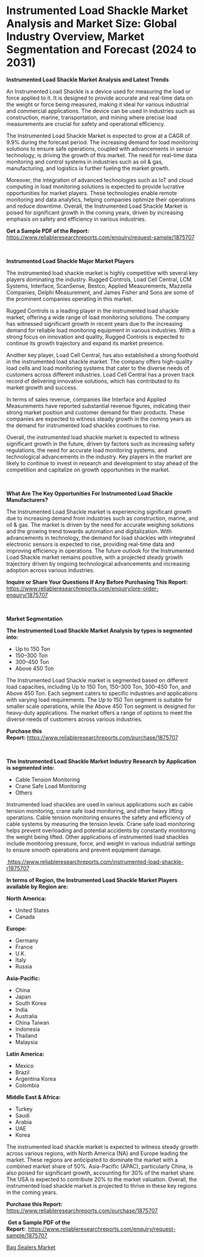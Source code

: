 <p><h1>Instrumented Load Shackle Market Analysis and Market Size: Global Industry Overview, Market Segmentation and Forecast (2024 to 2031)</h1></p><p><strong>Instrumented Load Shackle Market Analysis and Latest Trends</strong></p>
<p><p>An Instrumented Load Shackle is a device used for measuring the load or force applied to it. It is designed to provide accurate and real-time data on the weight or force being measured, making it ideal for various industrial and commercial applications. The device can be used in industries such as construction, marine, transportation, and mining where precise load measurements are crucial for safety and operational efficiency.</p><p>The Instrumented Load Shackle Market is expected to grow at a CAGR of 9.9% during the forecast period. The increasing demand for load monitoring solutions to ensure safe operations, coupled with advancements in sensor technology, is driving the growth of this market. The need for real-time data monitoring and control systems in industries such as oil & gas, manufacturing, and logistics is further fueling the market growth.</p><p>Moreover, the integration of advanced technologies such as IoT and cloud computing in load monitoring solutions is expected to provide lucrative opportunities for market players. These technologies enable remote monitoring and data analytics, helping companies optimize their operations and reduce downtime. Overall, the Instrumented Load Shackle Market is poised for significant growth in the coming years, driven by increasing emphasis on safety and efficiency in various industries.</p></p>
<p><strong>Get a Sample PDF of the Report:&nbsp;</strong> <a href="https://www.reliableresearchreports.com/enquiry/request-sample/1875707">https://www.reliableresearchreports.com/enquiry/request-sample/1875707</a></p>
<p>&nbsp;</p>
<p><strong>Instrumented Load Shackle Major Market Players</strong></p>
<p><p>The instrumented load shackle market is highly competitive with several key players dominating the industry. Rugged Controls, Load Cell Central, LCM Systems, Interface, ScanSense, Bestco, Applied Measurements, Mazzella Companies, Delphi Measurement, and James Fisher and Sons are some of the prominent companies operating in this market.</p><p>Rugged Controls is a leading player in the instrumented load shackle market, offering a wide range of load monitoring solutions. The company has witnessed significant growth in recent years due to the increasing demand for reliable load monitoring equipment in various industries. With a strong focus on innovation and quality, Rugged Controls is expected to continue its growth trajectory and expand its market presence.</p><p>Another key player, Load Cell Central, has also established a strong foothold in the instrumented load shackle market. The company offers high-quality load cells and load monitoring systems that cater to the diverse needs of customers across different industries. Load Cell Central has a proven track record of delivering innovative solutions, which has contributed to its market growth and success.</p><p>In terms of sales revenue, companies like Interface and Applied Measurements have reported substantial revenue figures, indicating their strong market position and customer demand for their products. These companies are expected to witness steady growth in the coming years as the demand for instrumented load shackles continues to rise.</p><p>Overall, the instrumented load shackle market is expected to witness significant growth in the future, driven by factors such as increasing safety regulations, the need for accurate load monitoring systems, and technological advancements in the industry. Key players in the market are likely to continue to invest in research and development to stay ahead of the competition and capitalize on growth opportunities in the market.</p></p>
<p>&nbsp;</p>
<p><strong>What Are The Key Opportunities For Instrumented Load Shackle Manufacturers?</strong></p>
<p><p>The Instrumented Load Shackle market is experiencing significant growth due to increasing demand from industries such as construction, marine, and oil & gas. The market is driven by the need for accurate weighing solutions and the growing trend towards automation and digitalization. With advancements in technology, the demand for load shackles with integrated electronic sensors is expected to rise, providing real-time data and improving efficiency in operations. The future outlook for the Instrumented Load Shackle market remains positive, with a projected steady growth trajectory driven by ongoing technological advancements and increasing adoption across various industries.</p></p>
<p><strong>Inquire or Share Your Questions If Any Before Purchasing This Report:</strong> <a href="https://www.reliableresearchreports.com/enquiry/pre-order-enquiry/1875707">https://www.reliableresearchreports.com/enquiry/pre-order-enquiry/1875707</a></p>
<p>&nbsp;</p>
<p><strong>Market Segmentation</strong></p>
<p><strong>The Instrumented Load Shackle Market Analysis by types is segmented into:</strong></p>
<p><ul><li>Up to 150 Ton</li><li>150–300 Ton</li><li>300–450 Ton</li><li>Above 450 Ton</li></ul></p>
<p><p>The Instrumented Load Shackle market is segmented based on different load capacities, including Up to 150 Ton, 150–300 Ton, 300–450 Ton, and Above 450 Ton. Each segment caters to specific industries and applications with varying load requirements. The Up to 150 Ton segment is suitable for smaller scale operations, while the Above 450 Ton segment is designed for heavy-duty applications. The market offers a range of options to meet the diverse needs of customers across various industries.</p></p>
<p><strong>Purchase this Report:&nbsp;</strong><a href="https://www.reliableresearchreports.com/purchase/1875707">https://www.reliableresearchreports.com/purchase/1875707</a></p>
<p>&nbsp;</p>
<p><strong>The Instrumented Load Shackle Market Industry Research by Application is segmented into:</strong></p>
<p><ul><li>Cable Tension Monitoring</li><li>Crane Safe Load Monitoring</li><li>Others</li></ul></p>
<p><p>Instrumented load shackles are used in various applications such as cable tension monitoring, crane safe load monitoring, and other heavy lifting operations. Cable tension monitoring ensures the safety and efficiency of cable systems by measuring the tension levels. Crane safe load monitoring helps prevent overloading and potential accidents by constantly monitoring the weight being lifted. Other applications of instrumented load shackles include monitoring pressure, force, and weight in various industrial settings to ensure smooth operations and prevent equipment damage.</p></p>
<p><a href="https://www.reliableresearchreports.com/instrumented-load-shackle-r1875707">&nbsp;https://www.reliableresearchreports.com/instrumented-load-shackle-r1875707</a></p>
<p><strong>In terms of Region, the Instrumented Load Shackle Market Players available by Region are:</strong></p>
<p>
    <p> <strong> North America: </strong>
        <ul>
            <li>United States</li>
            <li>Canada</li>
        </ul>
        </p> 
    <p> <strong> Europe: </strong>
        <ul>
            <li>Germany</li>
            <li>France</li>
            <li>U.K.</li>
            <li>Italy</li>
            <li>Russia</li>
        </ul>
        </p> 
    <p> <strong> Asia-Pacific: </strong>
        <ul>
            <li>China</li>
            <li>Japan</li>
            <li>South Korea</li>
            <li>India</li>
            <li>Australia</li>
            <li>China Taiwan</li>
            <li>Indonesia</li>
            <li>Thailand</li>
            <li>Malaysia</li>
        </ul>
        </p> 
    <p> <strong> Latin America: </strong>
        <ul>
            <li>Mexico</li>
            <li>Brazil</li>
            <li>Argentina Korea</li>
            <li>Colombia</li>
        </ul>
        </p> 
    <p> <strong> Middle East & Africa: </strong>
        <ul>
            <li>Turkey</li>
            <li>Saudi</li>
            <li>Arabia</li>
            <li>UAE</li>
            <li>Korea</li>
        </ul>
    </p>
    </p>
<p><p>The instrumented load shackle market is expected to witness steady growth across various regions, with North America (NA) and Europe leading the market. These regions are anticipated to dominate the market with a combined market share of 50%. Asia-Pacific (APAC), particularly China, is also poised for significant growth, accounting for 30% of the market share. The USA is expected to contribute 20% to the market valuation. Overall, the instrumented load shackle market is projected to thrive in these key regions in the coming years.</p></p>
<p><strong>Purchase this Report: </strong><a href="https://www.reliableresearchreports.com/purchase/1875707">https://www.reliableresearchreports.com/purchase/1875707</a></p>
<p>&nbsp;<strong>Get a Sample PDF of the Report:&nbsp;&nbsp;</strong><a href="https://www.reliableresearchreports.com/enquiry/request-sample/1875707">https://www.reliableresearchreports.com/enquiry/request-sample/1875707</a></p>
<p><strong></strong></p>
<p><p><a href="https://github.com/khkjaxbn36/Market-Research-Report-List-1/blob/main/bag-sealers-market.md">Bag Sealers Market</a></p></p>